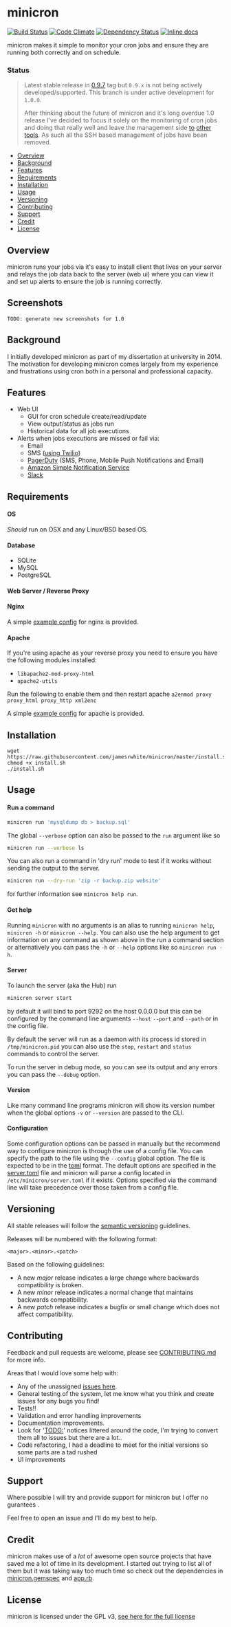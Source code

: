# minicron

[![Build Status](http://img.shields.io/travis/jamesrwhite/minicron.svg)](http://travis-ci.org/jamesrwhite/minicron)
[![Code Climate](http://img.shields.io/codeclimate/github/jamesrwhite/minicron.svg)](https://codeclimate.com/github/jamesrwhite/minicron)
[![Dependency Status](http://img.shields.io/gemnasium/jamesrwhite/minicron.svg)](https://gemnasium.com/jamesrwhite/minicron)
[![Inline docs](http://inch-ci.org/github/jamesrwhite/minicron.png)](http://inch-ci.org/github/jamesrwhite/minicron)

minicron makes it simple to monitor your cron jobs and ensure they are running both correctly and on schedule.

### Status

> Latest stable release in
> [0.9.7](https://github.com/jamesrwhite/minicron/tree/v0.9.7) tag but
> `0.9.x` is not being actively developed/supported. This branch is under active
> development for `1.0.0`.
>
> After thinking about the future of minicron and it's long overdue 1.0
> release I've decided to focus it solely on the monitoring of cron jobs and doing
> that really well and leave the management side [to](https://www.chef.io)
> [other](https://puppet.com/) [tools](https://www.ansible.com/). As such all
> the SSH based management of jobs have been removed.


- [Overview](#overview)
- [Background](#background)
- [Features](#features)
- [Requirements](#requirements)
- [Installation](#installation)
- [Usage](#usage)
- [Versioning](#versioning)
- [Contributing](#contributing)
- [Support](#support)
- [Credit](#credit)
- [License](#license)

## Overview

minicron runs your jobs via it's easy to install client that lives on your server and relays the job data back to the
server (web ui) where you can view it and set up alerts to ensure the job is running correctly.

## Screenshots

```
TODO: generate new screenshots for 1.0
```

## Background

I initially developed minicron as part of my dissertation at university in 2014. The motivation for developing minicron comes
largely from my experience and frustrations using cron both in a personal and professional capacity.

## Features

- Web UI
  - GUI for cron schedule create/read/update
  - View output/status as jobs run
  - Historical data for all job executions
- Alerts when jobs executions are missed or fail via:
  - Email
  - SMS ([using Twilio](https://www.twilio.com))
  - [PagerDuty](http://www.pagerduty.com) (SMS, Phone, Mobile Push Notifications and Email)
  - [Amazon Simple Notification Service](https://aws.amazon.com/sns)
  - [Slack](https://slack.com)

## Requirements

#### OS

*Should* run on OSX and any Linux/BSD based OS.

#### Database

- SQLite
- MySQL
- PostgreSQL

#### Web Server / Reverse Proxy

#### Nginx
A simple [example config](server/config/nginx.conf) for nginx is provided.

#### Apache
If you're using apache as your reverse proxy you need to ensure you have the following modules installed:
- `libapache2-mod-proxy-html`
- `apache2-utils`

Run the following to enable them and then restart apache
```a2enmod proxy proxy_html proxy_http xml2enc```

A simple [example config](server/config/apache.conf) for apache is provided.

## Installation

```
wget https://raw.githubusercontent.com/jamesrwhite/minicron/master/install.sh
chmod +x install.sh
./install.sh
```

## Usage

#### Run a command

````bash
minicron run 'mysqldump db > backup.sql'
````

The global ````--verbose```` option can also be passed to the ````run```` argument like so

````bash
minicron run --verbose ls
````

You can also run a command in 'dry run' mode to test if it works without sending the output to the server.

````bash
minicron run --dry-run 'zip -r backup.zip website'
````

for further information see ````minicron help run````.

#### Get help

Running ````minicron```` with no arguments is an alias to running ````minicron help````, ````minicron -h```` or ````minicron --help````.
You can also use the help argument to get information on any command as shown above in the run a command section
or alternatively you can pass the ````-h```` or ````--help```` options like so ````minicron run -h````.

#### Server

To launch the server (aka the Hub) run

````bash
minicron server start
````

by default it will bind to port 9292 on the host 0.0.0.0 but this can be configured by the command line
arguments ````--host```` ````--port```` and ````--path```` or in the config file.

By default the server will run as a daemon with its process id stored in ````/tmp/minicron.pid````
you can also use the ````stop````, ````restart```` and ````status```` commands to control the server.

To run the server in debug mode, so you can see its output and any errors you can pass the ````--debug````
option.

#### Version

Like many command line programs minicron will show its version number when the global options ````-v````
or ````--version```` are passed to the CLI.

#### Configuration

Some configuration options can be passed in manually but the recommend way to configure minicron is through the use
of a config file. You can specify the path to the file using the ````--config```` global option. The file is expected
to be in the [toml](https://github.com/mojombo/toml) format. The default options are specified in the
[server.toml](config/server.toml) file and minicron will parse a config located in ````/etc/minicron/server.toml```` if it
exists. Options specified via the command line will take precedence over those taken from a config file.

## Versioning

All stable releases will follow the [semantic versioning](http://semver.org/) guidelines.

Releases will be numbered with the following format:

`<major>.<minor>.<patch>`

Based on the following guidelines:

* A new *major* release indicates a large change where backwards compatibility is broken.
* A new *minor* release indicates a normal change that maintains backwards compatibility.
* A new *patch* release indicates a bugfix or small change which does not affect compatibility.

## Contributing

Feedback and pull requests are welcome, please see [CONTRIBUTING.md](CONTRIBUTING.md)
for more info.

Areas that I would love some help with:

- Any of the unassigned [issues here](https://github.com/jamesrwhite/minicron/issues?state=open).
- General testing of the system, let me know what you think and create issues for any bugs you find!
- Tests!!
- Validation and error handling improvements
- Documentation improvements.
- Look for '[TODO:](https://github.com/jamesrwhite/minicron/search?q=TODO%3A)' notices littered around the code,
  I'm trying to convert them all to issues but there are a lot..
- Code refactoring, I had a deadline to meet for the initial versions so some parts are a tad rushed
- UI improvements

## Support

Where possible I will try and provide support for minicron but I offer no gurantees .

Feel free to open an issue and I'll do my best to help.

## Credit

minicron makes use of a *lot* of awesome open source projects that have saved me a lot of time in its development.
I started out trying to list all of them but it was taking way too much time so check out the dependencies in
[minicron.gemspec](minicron.gemspec) and
[app.rb](lib/minicron/hub/app.rb).

## License

minicron is licensed under the GPL v3, [see here for the full license](LICENSE)
